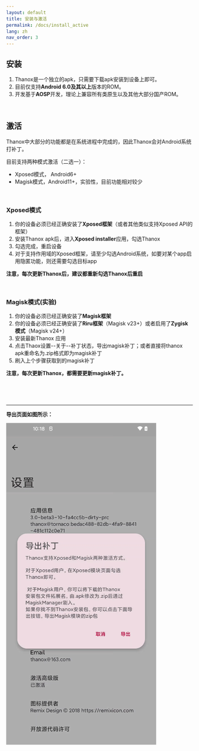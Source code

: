 ```yaml
---
layout: default
title: 安装与激活
permalink: /docs/install_active
lang: zh
nav_order: 3
---
```




## 安装

1. Thanox是一个独立的apk，只需要下载apk安装到设备上即可。
2. 目前仅支持**Android 6.0及其以上**版本的ROM。
3. 开发基于**AOSP**开发，理论上兼容所有类原生以及其他大部分国产ROM。

&nbsp;

## 激活

Thanox中大部分的功能都是在系统进程中完成的，因此Thanox会对Android系统打补丁。

目前支持两种模式激活（二选一）：

* Xposed模式， Android6+
* Magisk模式，Android11+，实验性，目前功能相对较少

&nbsp;

### Xposed模式

1. 你的设备必须已经正确安装了**Xposed框架**（或者其他类似支持Xposed API的框架）
2. 安装Thanox apk后，进入**Xposed installer**应用，勾选Thanox
3. 勾选完成，重启设备
4. 对于支持作用域的Xposed框架，请至少勾选Android系统，如要对某个app启用隐匿功能，则还需要勾选目标app

**注意，每次更新Thanox后，建议都重新勾选Thanox后重启**

&nbsp;

### Magisk模式(实验)

1. 你的设备必须已经正确安装了**Magisk框架**
2. 你的设备必须已经正确安装了**Riru框架**（Magisk v23+）或者启用了**Zygisk模式**（Magisk v24+）
3. 安装最新Thanox 应用
4. 点击Thaox设置--关于--补丁状态，导出magisk补丁；或者直接将thanox apk重命名为.zip格式即为magisk补丁
5. 刷入上个步骤获取到的magisk补丁

**注意，每次更新Thanox，都需要更新magisk补丁。**

&nbsp;

&nbsp;

----------------

**导出页面如图所示：**

![export-patch](../../assets/images/export-patch.png)
